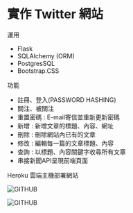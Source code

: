 # 實作 Twitter 網站
運用
* Flask
* SQLAlchemy (ORM)
* PostgresSQL
* Bootstrap.CSS

功能
* 註冊、登入(PASSWORD HASHING)
* 關注、被關注
* 重置密碼 : E-mail寄信並重新更新密碼
* 新增 : 新增文章的標題、內容、網址
* 刪除 : 刪除網站內已有的文章
* 修改 : 編輯每一篇的文章標題、內容
* 查詢 : 以標題、內容關鍵字收尋所有文章
* 串接新聞API呈現前端頁面

Heroku 雲端主機部署網站

![GITHUB]( https://images.cakeresume.com/jvMvN/jennyhsieh/c72c102e-bfe8-4820-b46b-f8a697a788a0.png "Twitter網站")

![GITHUB]( https://images.cakeresume.com/jvMvN/jennyhsieh/658290c0-a9b3-4110-b7b5-f6cf0d8e06ee.png "Twitter網站")
